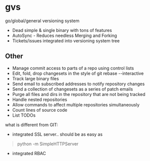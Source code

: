 # gvs

go/global/general versioning system


* Dead simple & single binary with tons of features
* AutoSync - Reduces needless Merging and Forking
* Tickets/issues integrated into versioning system tree

## Other

* Manage commit access to parts of a repo using control lists
* Edit, fold, drop changesets in the style of git rebase --interactive
* Track large binary files
* Send email to subscribed addresses to notify repository changes
* Send a collection of changesets as a series of patch emails
* Purge all files and dirs in the repository that are not being tracked
* Handle nested repositories
* Allow commands to affect multiple repositories simultaneously
* Count lines of source code
* List TODOs


what is different from GIT:

* integrated SSL server.. should be as easy as 
> python -m SimpleHTTPServer
* integrated RBAC
